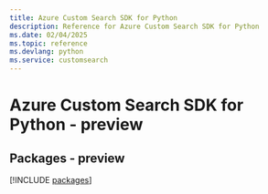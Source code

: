 ```yaml
---
title: Azure Custom Search SDK for Python
description: Reference for Azure Custom Search SDK for Python
ms.date: 02/04/2025
ms.topic: reference
ms.devlang: python
ms.service: customsearch
---
```

# Azure Custom Search SDK for Python - preview
## Packages - preview
[!INCLUDE [packages](custom-search-index.md)]